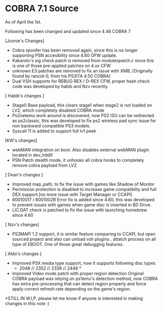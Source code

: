 # COBRA 7.1 Source

As of April the 1st.

Following has been changed and updated since 4.46 COBRA 7

[Joonie's Changes]

* Cobra spoofer has been removed again, since this is no longer supporting PSN accesibility since 4.60 OFW update.
* Kakaroto's sig check patch is removed from modulespatch.c since this is one of those pre-applied patches on 4.xx CFW
* unknown E3 patches are removed to fix an issue with XMB, [Originally found by rancid-0, from his PS3ITA 4.50 COBRA]
* Dual VSH supports for REBUG REX / D-REX CFW, proper hash check code was developed by habib and Nzv recently. 

[ Habib's changes ]

* Stage0 Base payload, this clears stage1 when stage2 is not loaded on LV2, which completely disabled COBRA mode
* Ps2netemu work around is discovered, now PS2 ISO can be redirected as ps2classic, this was developed to fix ps2 wireless pad sync issue for non backward compatible PS3 models.
* Syscall 11 is added to support full lv1 peek

[KW's changes]

* webMAN integration on boot. Also disables external webMAN plugin located in dev_hdd0
* PSN Patch stealth mode, it unhooks all cobra hooks to completely remove cobra payload from LV2

[ Dean's changes ] 

* Improved map_path, to fix the issue with games like Shadow of Mordor
* Permission protection is disabled to increase game compatiblity and full DEX support.[no more issue with Target Manager or CCAPI]
* 80010017 / 8001002B Error fix is added since 4.60, this was developed to prevent issues with games when game disc is inserted in BD Drive.
* LIC.DAT check is patched to fix the issue with launching homebrew since 4.60 

[ Nzv's changes]

* PS3MAPI 1.2 support, it is similar feature comparing to CCAPI, but open sourced project and also can unload vsh plugins , attatch process on all type of EBOOT.
   One of those great debugging features.
   
[ Aldo's changes ]

* Improved PSX media type support, now it supports following disc types
	* 2048 // 2352 // 2336 // 2448 *
* Improved Video mode patch with proper region detection
 Original COBRA payload was relying on ps1emu's detection method, now COBRA has extra pre-processing that can detect region properly and force apply correct refresh rate depending on the game's region.
 
*STILL IN W.I,P, please let me know if anyone is interested in making changes in this note :)
